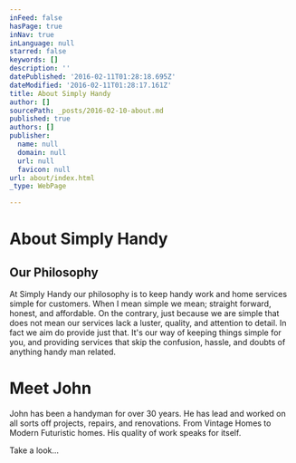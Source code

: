 ```yaml
---
inFeed: false
hasPage: true
inNav: true
inLanguage: null
starred: false
keywords: []
description: ''
datePublished: '2016-02-11T01:28:18.695Z'
dateModified: '2016-02-11T01:28:17.161Z'
title: About Simply Handy
author: []
sourcePath: _posts/2016-02-10-about.md
published: true
authors: []
publisher:
  name: null
  domain: null
  url: null
  favicon: null
url: about/index.html
_type: WebPage

---
```

# About Simply Handy

## Our Philosophy

At Simply Handy our philosophy is to keep handy work and home services simple for customers. When I mean simple we mean; straight forward, honest, and affordable. On the contrary, just because we are simple that does not mean our services lack a luster, quality, and attention to detail. In fact we aim do provide just that. It's our way of keeping things simple for you, and providing services that skip the confusion, hassle, and doubts of anything handy man related.

# Meet John

John has been a handyman for over 30 years. He has lead and worked on all sorts off projects, repairs, and renovations. From Vintage Homes to Modern Futuristic homes. His quality of work speaks for itself. 

Take a look...
